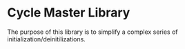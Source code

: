 # Cycle Master Library  

The purpose of this library is to simplify a complex series of initialization/deinitilizations.
